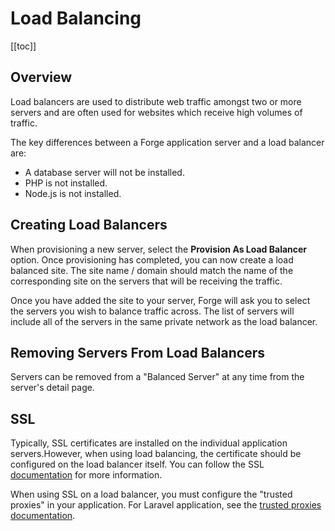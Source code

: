 # Load Balancing

[[toc]]

## Overview

Load balancers are used to distribute web traffic amongst two or more servers and are often used for websites which receive high volumes of traffic.

The key differences between a Forge application server and a load balancer are:

- A database server will not be installed.
- PHP is not installed.
- Node.js is not installed.

## Creating Load Balancers

When provisioning a new server, select the **Provision As Load Balancer** option. Once provisioning has completed, you can now create a load balanced site. The site name / domain should match the name of the corresponding site on the servers that will be receiving the traffic.

Once you have added the site to your server, Forge will ask you to select the servers you wish to balance traffic across. The list of servers will include all of the servers in the same private network as the load balancer.

## Removing Servers From Load Balancers

Servers can be removed from a "Balanced Server" at any time from the server's detail page.

## SSL

Typically, SSL certificates are installed on the individual application servers.However, when using load balancing, the certificate should be configured on the load balancer itself. You can follow the SSL [documentation](/1.0/sites/ssl.html#ssl) for more information.

When using SSL on a load balancer, you must configure the "trusted proxies" in your application. For Laravel application, see the [trusted proxies documentation](https://laravel.com/docs/requests#configuring-trusted-proxies).
